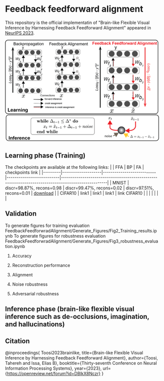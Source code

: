 # Feedback feedforward alignment
This repository is the official implementatin of "Brain-like Flexible Visual Inference by Harnessing Feedback Feedforward Alignment" appeared in [NeurIPS 2023](https://neurips.cc/virtual/2023/poster/72387).

![concept](./assests/FFA_concept.png)

## Learning phase (Training)


The checkpoints are available at the following links: 
|         | FFA                | BP                        | FA                        | checkpoints link                                                                                    |
|---------|--------------------|---------------------------|---------------------------|-----------------------------------------------------------------------------------------------------|
| MNIST   | discr=98.87%, recons=0.98 | discr=99.47%, recons=0.02 | discr=97.51%, recons=0.01 | [download](https://drive.google.com/drive/folders/1iGxrVyOvwn_Qkeg0BigzqChdREMetAkG?usp=drive_link) |
| CIFAR10 | link1              | link1                     | link1                     | link CIFAR10                                                                                        |
|         |                    |                           |                           |                                                                                                     |


## Validation
To generate figures for training evaluation 
FeedbackFeedforwradAlignment/Generate_Figures/Fig2_Training_results.ipynb
To generate figures for robustness evaluation
FeedbackFeedforwradAlignment/Generate_Figures/Fig3_robustness_evaluation.ipynb
1. Accuracy

2. Reconstruction performance

3. Alignment

4. Noise robustness

5. Adversarial robustness
   
## Inference phase (brain-like flexible visual inference such as de-occlusions, imagination, and hallucinations)

## Citation


@inproceedings{
Toosi2023brainlike,
title={Brain-like Flexible Visual Inference by Harnessing Feedback Feedforward Alignment},
author={Toosi, Tahereh and Issa, Elias B},
booktitle={Thirty-seventh Conference on Neural Information Processing Systems},
year={2023},
url={https://openreview.net/forum?id=DBlkX8Nczr}
}


